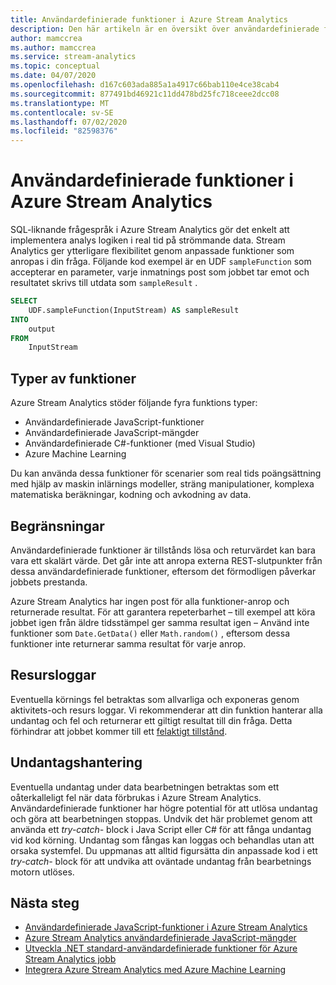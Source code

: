 ```yaml
---
title: Användardefinierade funktioner i Azure Stream Analytics
description: Den här artikeln är en översikt över användardefinierade funktioner i Azure Stream Analytics.
author: mamccrea
ms.author: mamccrea
ms.service: stream-analytics
ms.topic: conceptual
ms.date: 04/07/2020
ms.openlocfilehash: d167c603ada885a1a4917c66bab110e4ce38cab4
ms.sourcegitcommit: 877491bd46921c11dd478bd25fc718ceee2dcc08
ms.translationtype: MT
ms.contentlocale: sv-SE
ms.lasthandoff: 07/02/2020
ms.locfileid: "82598376"
---
```

# <a name="user-defined-functions-in-azure-stream-analytics"></a>Användardefinierade funktioner i Azure Stream Analytics

SQL-liknande frågespråk i Azure Stream Analytics gör det enkelt att implementera analys logiken i real tid på strömmande data. Stream Analytics ger ytterligare flexibilitet genom anpassade funktioner som anropas i din fråga. Följande kod exempel är en UDF `sampleFunction` som accepterar en parameter, varje inmatnings post som jobbet tar emot och resultatet skrivs till utdata som `sampleResult` .

```sql
SELECT 
    UDF.sampleFunction(InputStream) AS sampleResult 
INTO 
    output 
FROM 
    InputStream 
```

## <a name="types-of-functions"></a>Typer av funktioner

Azure Stream Analytics stöder följande fyra funktions typer: 

* Användardefinierade JavaScript-funktioner 
* Användardefinierade JavaScript-mängder 
* Användardefinierade C#-funktioner (med Visual Studio) 
* Azure Machine Learning 

Du kan använda dessa funktioner för scenarier som real tids poängsättning med hjälp av maskin inlärnings modeller, sträng manipulationer, komplexa matematiska beräkningar, kodning och avkodning av data. 

## <a name="limitations"></a>Begränsningar

Användardefinierade funktioner är tillstånds lösa och returvärdet kan bara vara ett skalärt värde. Det går inte att anropa externa REST-slutpunkter från dessa användardefinierade funktioner, eftersom det förmodligen påverkar jobbets prestanda. 

Azure Stream Analytics har ingen post för alla funktioner-anrop och returnerade resultat. För att garantera repeterbarhet – till exempel att köra jobbet igen från äldre tidsstämpel ger samma resultat igen – Använd inte funktioner som `Date.GetData()` eller `Math.random()` , eftersom dessa funktioner inte returnerar samma resultat för varje anrop.  

## <a name="resource-logs"></a>Resursloggar

Eventuella körnings fel betraktas som allvarliga och exponeras genom aktivitets-och resurs loggar. Vi rekommenderar att din funktion hanterar alla undantag och fel och returnerar ett giltigt resultat till din fråga. Detta förhindrar att jobbet kommer till ett [felaktigt tillstånd](job-states.md).  

## <a name="exception-handling"></a>Undantagshantering

Eventuella undantag under data bearbetningen betraktas som ett oåterkalleligt fel när data förbrukas i Azure Stream Analytics. Användardefinierade funktioner har högre potential för att utlösa undantag och göra att bearbetningen stoppas. Undvik det här problemet genom att använda ett *try-catch-* block i Java Script eller C# för att fånga undantag vid kod körning. Undantag som fångas kan loggas och behandlas utan att orsaka systemfel. Du uppmanas att alltid figursätta din anpassade kod i ett *try-catch-* block för att undvika att oväntade undantag från bearbetnings motorn utlöses.

## <a name="next-steps"></a>Nästa steg

* [Användardefinierade JavaScript-funktioner i Azure Stream Analytics](stream-analytics-javascript-user-defined-functions.md)
* [Azure Stream Analytics användardefinierade JavaScript-mängder](stream-analytics-javascript-user-defined-aggregates.md)
* [Utveckla .NET standard-användardefinierade funktioner för Azure Stream Analytics jobb](stream-analytics-edge-csharp-udf-methods.md)
* [Integrera Azure Stream Analytics med Azure Machine Learning](machine-learning-udf.md)
